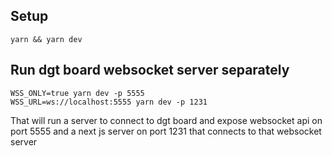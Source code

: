 ## Setup

    yarn && yarn dev

## Run dgt board websocket server separately

    WSS_ONLY=true yarn dev -p 5555
    WSS_URL=ws://localhost:5555 yarn dev -p 1231

That will run a server to connect to dgt board and expose websocket api on port 5555 and a next js server on port 1231 that connects to that websocket server
